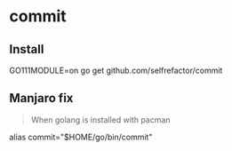 # commit

## Install

GO111MODULE=on go get github.com/selfrefactor/commit

## Manjaro fix

> When golang is installed with pacman

alias commit="$HOME/go/bin/commit"

